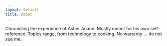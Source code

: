 ```yaml
---
layout: default
title: About
---
```


Chronicling the experience of Asher Anand. Mostly meant for his own
self-reference. Topics range, from technology to cooking. No warrenty ... do
not sue me.
